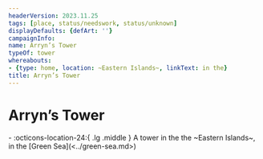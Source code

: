 ```yaml
---
headerVersion: 2023.11.25
tags: [place, status/needswork, status/unknown]
displayDefaults: {defArt: ''}
campaignInfo:
name: Arryn’s Tower
typeOf: tower
whereabouts:
- {type: home, location: ~Eastern Islands~, linkText: in the}
title: Arryn’s Tower
---
```

# Arryn’s Tower
<div class="grid cards ext-narrow-margin ext-one-column" markdown>
-    :octicons-location-24:{ .lg .middle } A tower in the the ~Eastern Islands~, in the [Green Sea](<../green-sea.md>)  
</div>

